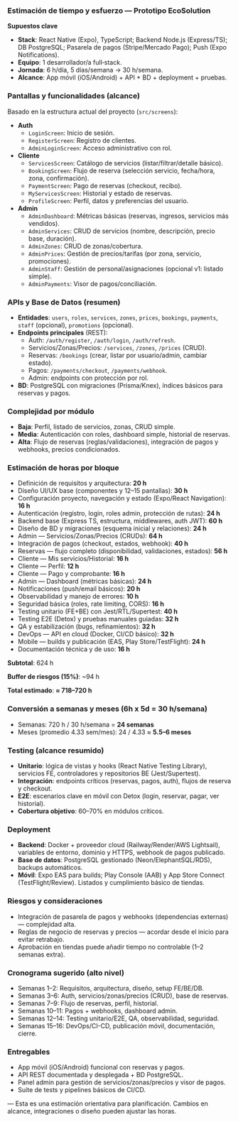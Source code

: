 ### Estimación de tiempo y esfuerzo — Prototipo EcoSolution

**Supuestos clave**
- **Stack**: React Native (Expo), TypeScript; Backend Node.js (Express/TS); DB PostgreSQL; Pasarela de pagos (Stripe/Mercado Pago); Push (Expo Notifications).
- **Equipo**: 1 desarrollador/a full‑stack.
- **Jornada**: 6 h/día, 5 días/semana → 30 h/semana.
- **Alcance**: App móvil (iOS/Android) + API + BD + deployment + pruebas.

### Pantallas y funcionalidades (alcance)
Basado en la estructura actual del proyecto (`src/screens`):
- **Auth**
  - `LoginScreen`: Inicio de sesión.
  - `RegisterScreen`: Registro de clientes.
  - `AdminLoginScreen`: Acceso administrativo con rol.
- **Cliente**
  - `ServicesScreen`: Catálogo de servicios (listar/filtrar/detalle básico).
  - `BookingScreen`: Flujo de reserva (selección servicio, fecha/hora, zona, confirmación).
  - `PaymentScreen`: Pago de reservas (checkout, recibo).
  - `MyServicesScreen`: Historial y estado de reservas.
  - `ProfileScreen`: Perfil, datos y preferencias del usuario.
- **Admin**
  - `AdminDashboard`: Métricas básicas (reservas, ingresos, servicios más vendidos).
  - `AdminServices`: CRUD de servicios (nombre, descripción, precio base, duración).
  - `AdminZones`: CRUD de zonas/cobertura.
  - `AdminPrices`: Gestión de precios/tarifas (por zona, servicio, promociones).
  - `AdminStaff`: Gestión de personal/asignaciones (opcional v1: listado simple).
  - `AdminPayments`: Visor de pagos/conciliación.

### APIs y Base de Datos (resumen)
- **Entidades**: `users`, `roles`, `services`, `zones`, `prices`, `bookings`, `payments`, `staff` (opcional), `promotions` (opcional).
- **Endpoints principales** (REST):
  - Auth: `/auth/register`, `/auth/login`, `/auth/refresh`.
  - Servicios/Zonas/Precios: `/services`, `/zones`, `/prices` (CRUD).
  - Reservas: `/bookings` (crear, listar por usuario/admin, cambiar estado).
  - Pagos: `/payments/checkout`, `/payments/webhook`.
  - Admin: endpoints con protección por rol.
- **BD**: PostgreSQL con migraciones (Prisma/Knex), índices básicos para reservas y pagos.

### Complejidad por módulo
- **Baja**: Perfil, listado de servicios, zonas, CRUD simple.
- **Media**: Autenticación con roles, dashboard simple, historial de reservas.
- **Alta**: Flujo de reservas (reglas/validaciones), integración de pagos y webhooks, precios condicionados.

### Estimación de horas por bloque
- Definición de requisitos y arquitectura: **20 h**
- Diseño UI/UX base (componentes y 12–15 pantallas): **30 h**
- Configuración proyecto, navegación y estado (Expo/React Navigation): **16 h**
- Autenticación (registro, login, roles admin, protección de rutas): **24 h**
- Backend base (Express TS, estructura, middlewares, auth JWT): **60 h**
- Diseño de BD y migraciones (esquema inicial y relaciones): **24 h**
- Admin — Servicios/Zonas/Precios (CRUDs): **64 h**
- Integración de pagos (checkout, estados, webhook): **40 h**
- Reservas — flujo completo (disponibilidad, validaciones, estados): **56 h**
- Cliente — Mis servicios/Historial: **16 h**
- Cliente — Perfil: **12 h**
- Cliente — Pago y comprobante: **16 h**
- Admin — Dashboard (métricas básicas): **24 h**
- Notificaciones (push/email básicos): **20 h**
- Observabilidad y manejo de errores: **10 h**
- Seguridad básica (roles, rate limiting, CORS): **16 h**
- Testing unitario (FE+BE) con Jest/RTL/Supertest: **40 h**
- Testing E2E (Detox) y pruebas manuales guiadas: **32 h**
- QA y estabilización (bugs, refinamientos): **32 h**
- DevOps — API en cloud (Docker, CI/CD básico): **32 h**
- Mobile — builds y publicación (EAS, Play Store/TestFlight): **24 h**
- Documentación técnica y de uso: **16 h**

**Subtotal**: 624 h

**Buffer de riesgos (15%)**: ~94 h

**Total estimado**: **≈ 718–720 h**

### Conversión a semanas y meses (6h x 5d = 30 h/semana)
- Semanas: 720 h / 30 h/semana = **24 semanas**
- Meses (promedio 4.33 sem/mes): 24 / 4.33 ≈ **5.5–6 meses**

### Testing (alcance resumido)
- **Unitario**: lógica de vistas y hooks (React Native Testing Library), servicios FE, controladores y repositorios BE (Jest/Supertest).
- **Integración**: endpoints críticos (reservas, pagos, auth), flujos de reserva y checkout.
- **E2E**: escenarios clave en móvil con Detox (login, reservar, pagar, ver historial).
- **Cobertura objetivo**: 60–70% en módulos críticos.

### Deployment
- **Backend**: Docker + proveedor cloud (Railway/Render/AWS Lightsail), variables de entorno, dominio y HTTPS, webhook de pagos publicado.
- **Base de datos**: PostgreSQL gestionado (Neon/ElephantSQL/RDS), backups automáticos.
- **Móvil**: Expo EAS para builds; Play Console (AAB) y App Store Connect (TestFlight/Review). Listados y cumplimiento básico de tiendas.

### Riesgos y consideraciones
- Integración de pasarela de pagos y webhooks (dependencias externas) — complejidad alta.
- Reglas de negocio de reservas y precios — acordar desde el inicio para evitar retrabajo.
- Aprobación en tiendas puede añadir tiempo no controlable (1–2 semanas extra).

### Cronograma sugerido (alto nivel)
- Semanas 1–2: Requisitos, arquitectura, diseño, setup FE/BE/DB.
- Semanas 3–6: Auth, servicios/zonas/precios (CRUD), base de reservas.
- Semanas 7–9: Flujo de reservas, perfil, historial.
- Semanas 10–11: Pagos + webhooks, dashboard admin.
- Semanas 12–14: Testing unitario/E2E, QA, observabilidad, seguridad.
- Semanas 15–16: DevOps/CI-CD, publicación móvil, documentación, cierre.

### Entregables
- App móvil (iOS/Android) funcional con reservas y pagos.
- API REST documentada y desplegada + BD PostgreSQL.
- Panel admin para gestión de servicios/zonas/precios y visor de pagos.
- Suite de tests y pipelines básicos de CI/CD.

—
Esta es una estimación orientativa para planificación. Cambios en alcance, integraciones o diseño pueden ajustar las horas.
